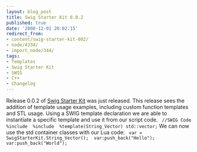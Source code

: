 ```yaml
---
layout: blog_post
title: Swig Starter Kit 0.0.2
published: true
date: '2008-12-01 20:02:15'
redirect_from:
- content/swig-starter-kit-002/
- node/4334/
- import_node/344/
tags:
- Templates
- Swig Starter Kit
- SWIG
- C++
- Changelog
---
```


Release 0.0.2 of [Swig Starter Kit](http://swigstarterkit.googlecode.com) was just released. This release sees the addition of template usage examples, including custom function templates and STL usage. Using a SWIG template declaration we are able to instantiate a specific template and use it from our script code. ` //SWIG Code %include  %include  %template(String_Vector) std::vector;`
We can now use the std container classes with our Lua code: ` var = SwigStarterKit.String_Vector();  var:push_back("Hello"); var:push_back("World");`
